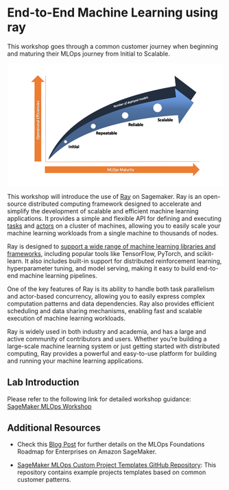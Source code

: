 # End-to-End Machine Learning using ray

This workshop goes through a common customer journey when beginning and maturing their MLOps journey from Initial to Scalable. 

![MLOPs stages of adoption](images/maturity-model-1.png)

This workshop will introduce the use of [Ray](https://docs.ray.io/en/latest/ray-overview/getting-started.html) on Sagemaker. Ray is an open-source distributed computing framework designed to accelerate and simplify the development of scalable and efficient machine learning applications. It provides a simple and flexible API for defining and executing [tasks](https://docs.ray.io/en/latest/ray-core/tasks.html) and [actors](https://docs.ray.io/en/latest/ray-core/actors.html) on a cluster of machines, allowing you to easily scale your machine learning workloads from a single machine to thousands of nodes.

Ray is designed to [support a wide range of machine learning libraries and frameworks](https://docs.ray.io/en/latest/train/getting-started.html), including popular tools like TensorFlow, PyTorch, and scikit-learn. It also includes built-in support for distributed reinforcement learning, hyperparameter tuning, and model serving, making it easy to build end-to-end machine learning pipelines.

One of the key features of Ray is its ability to handle both task parallelism and actor-based concurrency, allowing you to easily express complex computation patterns and data dependencies. Ray also provides efficient scheduling and data sharing mechanisms, enabling fast and scalable execution of machine learning workloads.

Ray is widely used in both industry and academia, and has a large and active community of contributors and users. Whether you’re building a large-scale machine learning system or just getting started with distributed computing, Ray provides a powerful and easy-to-use platform for building and running your machine learning applications.

## Lab Introduction

Please refer to the following link for detailed workshop guidance: [SageMaker MLOps Workshop](https://bit.ly/40txRE6)


## Additional Resources

* Check this [Blog Post](https://aws.amazon.com/blogs/machine-learning/mlops-foundation-roadmap-for-enterprises-with-amazon-sagemaker/)
for further details on the MLOps Foundations Roadmap for Enterprises on Amazon SageMaker.

* [SageMaker MLOps Custom Project Templates GitHub Repository](https://github.com/aws-samples/sagemaker-custom-project-templates): This repository contains example projects templates based on common customer patterns. 
